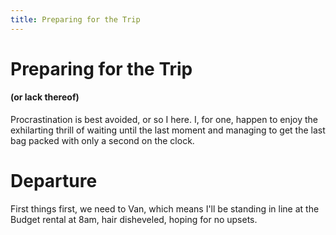 ```yaml
---
title: Preparing for the Trip
---
```


# Preparing for the Trip
#### (or lack thereof)

Procrastination  is best avoided, or so I here. I, for one, happen to enjoy the exhilarting thrill of waiting until the last moment and managing to get the last bag packed with only a second on the clock.

# Departure
First things first, we need to Van, which means I'll be standing in line at the Budget rental at 8am, hair disheveled, hoping for no upsets.